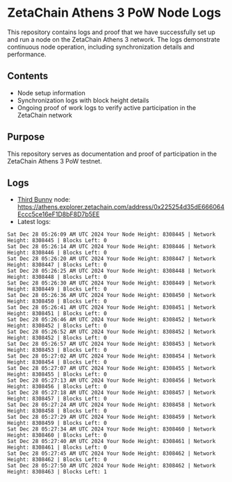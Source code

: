 # ZetaChain Athens 3 PoW Node Logs
This repository contains logs and proof that we have successfully set up and run a node on the ZetaChain Athens 3 network. The logs demonstrate continuous node operation, including synchronization details and performance.

## Contents
- Node setup information
- Synchronization logs with block height details
- Ongoing proof of work logs to verify active participation in the ZetaChain network

## Purpose
This repository serves as documentation and proof of participation in the ZetaChain Athens 3 PoW testnet.

## Logs

- [Third Bunny](https://thirdbunny.xyz/) node: https://athens.explorer.zetachain.com/address/0x225254d35dE666064Eccc5ce16eF1D8bF8D7b5EE
- Latest logs:
```
Sat Dec 28 05:26:09 AM UTC 2024 Your Node Height: 8308445 | Network Height: 8308445 | Blocks Left: 0
Sat Dec 28 05:26:14 AM UTC 2024 Your Node Height: 8308446 | Network Height: 8308446 | Blocks Left: 0
Sat Dec 28 05:26:20 AM UTC 2024 Your Node Height: 8308447 | Network Height: 8308447 | Blocks Left: 0
Sat Dec 28 05:26:25 AM UTC 2024 Your Node Height: 8308448 | Network Height: 8308448 | Blocks Left: 0
Sat Dec 28 05:26:30 AM UTC 2024 Your Node Height: 8308449 | Network Height: 8308449 | Blocks Left: 0
Sat Dec 28 05:26:36 AM UTC 2024 Your Node Height: 8308450 | Network Height: 8308450 | Blocks Left: 0
Sat Dec 28 05:26:41 AM UTC 2024 Your Node Height: 8308451 | Network Height: 8308451 | Blocks Left: 0
Sat Dec 28 05:26:46 AM UTC 2024 Your Node Height: 8308452 | Network Height: 8308452 | Blocks Left: 0
Sat Dec 28 05:26:52 AM UTC 2024 Your Node Height: 8308452 | Network Height: 8308452 | Blocks Left: 0
Sat Dec 28 05:26:57 AM UTC 2024 Your Node Height: 8308453 | Network Height: 8308453 | Blocks Left: 0
Sat Dec 28 05:27:02 AM UTC 2024 Your Node Height: 8308454 | Network Height: 8308454 | Blocks Left: 0
Sat Dec 28 05:27:07 AM UTC 2024 Your Node Height: 8308455 | Network Height: 8308455 | Blocks Left: 0
Sat Dec 28 05:27:13 AM UTC 2024 Your Node Height: 8308456 | Network Height: 8308456 | Blocks Left: 0
Sat Dec 28 05:27:18 AM UTC 2024 Your Node Height: 8308457 | Network Height: 8308457 | Blocks Left: 0
Sat Dec 28 05:27:24 AM UTC 2024 Your Node Height: 8308458 | Network Height: 8308458 | Blocks Left: 0
Sat Dec 28 05:27:29 AM UTC 2024 Your Node Height: 8308459 | Network Height: 8308459 | Blocks Left: 0
Sat Dec 28 05:27:34 AM UTC 2024 Your Node Height: 8308460 | Network Height: 8308460 | Blocks Left: 0
Sat Dec 28 05:27:40 AM UTC 2024 Your Node Height: 8308461 | Network Height: 8308461 | Blocks Left: 0
Sat Dec 28 05:27:45 AM UTC 2024 Your Node Height: 8308462 | Network Height: 8308462 | Blocks Left: 0
Sat Dec 28 05:27:50 AM UTC 2024 Your Node Height: 8308462 | Network Height: 8308463 | Blocks Left: 1
```

